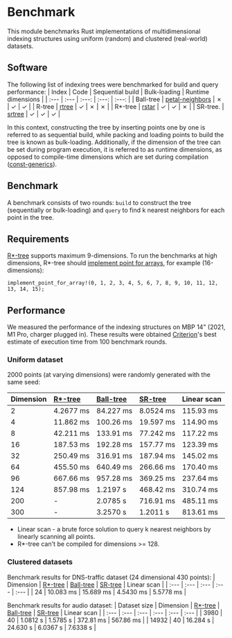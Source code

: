 # Benchmark
This module benchmarks Rust implementations of multidimensional indexing structures using uniform (random) and clustered (real-world) datasets. 

## Software
The following list of indexing trees were benchmarked for build and query performance: 
| Index      | Code                                                             | Sequential build    | Bulk-loading  | Runtime dimensions  |
| :---       |     :---                                                         | :---:               | :---:         | :---:    |
| Ball-tree  | [petal-neighbors](https://github.com/petabi/petal-neighbors)     | &cross;             | &check;       | &check;  |
| R-tree     | [rtree](https://github.com/tidwall/rtree.rs)                     | &check;             | &cross;       | &cross;  |
| R*-tree    | [rstar](https://github.com/georust/rstar)                        | &check;             | &check;       | &cross;  |
| SR-tree.   | [srtree](https://github.com/aicers/srtree)                       | &check;             | &check;       | &check;  |

In this context, constructing the tree by inserting points one by one is referred to as sequential build, 
while packing and loading points to build the tree is known as bulk-loading. Additionally, 
if the dimension of the tree can be set during program execution, it is referred to as runtime dimensions, 
as opposed to compile-time dimensions which are set during compilation ([const-generics](https://blog.rust-lang.org/2021/02/26/const-generics-mvp-beta.html#what-are-const-generics)).


## Benchmark
A benchmark consists of two rounds: `build` to construct the tree (sequentially or bulk-loading) and `query` to find k nearest neighbors for each point in the tree.

## Requirements
[R*-tree](https://github.com/georust/rstar) supports maximum 9-dimensions. To run the benchmarks at high dimensions, R*-tree should [implement point for arrays](https://github.com/georust/rstar/blob/27f74beaf2a79dff11fd4e7f1c6fc97f8b54b367/rstar/src/point.rs#L348), for example (16-dimensions):
```
implement_point_for_array!(0, 1, 2, 3, 4, 5, 6, 7, 8, 9, 10, 11, 12, 13, 14, 15);
```

## Performance
We measured the performance of the indexing structures on MBP 14" (2021, M1 Pro, charger plugged in). These results were obtained [Criterion](https://github.com/bheisler/criterion.rs)'s best estimate of execution time from 100 benchmark rounds.

### Uniform dataset
 2000 points (at varying dimensions) were randomly generated with the same seed:

| Dimension      | [R*-tree](https://github.com/georust/rstar) | [Ball-tree](https://github.com/petabi/petal-neighbors) | [SR-tree](https://github.com/aicers/srtree)       | Linear scan    |
| :---           | :---                                         | :---                                                   | :---          | :---      |
| 2              | 4.2677 ms                                    | 84.227 ms                                              | 8.0524 ms     | 115.93 ms |
| 4              | 11.862 ms                                    | 100.26 ms                                              | 19.597 ms     | 114.90 ms |
| 8              | 42.211 ms                                    | 133.91 ms                                              | 77.242 ms     | 117.22 ms |
| 16             | 187.53 ms                                    | 192.28 ms                                              | 157.77 ms     | 123.39 ms |
| 32             | 250.49 ms                                    | 316.91 ms                                              | 187.94 ms     | 145.02 ms |
| 64             | 455.50 ms                                    | 640.49 ms                                              | 266.66 ms     | 170.40 ms |
| 96             | 667.66 ms                                    | 957.28 ms                                              | 369.25 ms     | 237.64 ms |
| 124            | 857.98 ms                                    | 1.2197 s                                               | 468.42 ms     | 310.74 ms |
| 200            | -                                            | 2.0785 s                                               | 716.91 ms     | 485.11 ms |
| 300            | -                                            | 3.2570 s                                               | 1.2011 s      | 813.61 ms |

- Linear scan - a brute force solution to query k nearest neighbors by linearly scanning all points.    
- R*-tree can't be compiled for dimensions >= 128. 

### Clustered datasets
Benchmark results for DNS-traffic dataset (24 dimensional 430 points):
| Dimension      | [R*-tree](https://github.com/georust/rstar) | [Ball-tree](https://github.com/petabi/petal-neighbors) | [SR-tree](https://github.com/aicers/srtree)       | Linear scan    |
| :---           | :---                                         | :---                                                   | :---          | :---      |
| 24             | 10.083 ms                                    | 15.689 ms                                              | 4.5430 ms     | 5.5778 ms |

Benchmark results for audio dataset:
| Dataset size      | Dimension      | [R*-tree](https://github.com/georust/rstar) | [Ball-tree](https://github.com/petabi/petal-neighbors) | [SR-tree](https://github.com/aicers/srtree)       | Linear scan    |
| :---           | :---           | :---                                         | :---                                                   | :---          | :---      |
| 3980             | 40             | 1.0812 s                                    | 1.5785 s                                             | 372.81 ms     | 567.86 ms |
| 14932             | 40             | 16.284 s                                    | 24.630 s                                             | 6.0367 s     | 7.6338 s |
